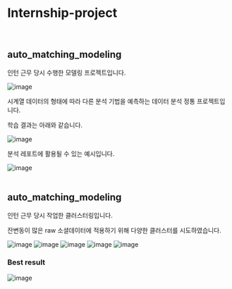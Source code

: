 # Internship-project
<br>

## auto_matching_modeling

인턴 근무 당시 수행한 모델링 프로젝트입니다.

![image](https://user-images.githubusercontent.com/55081331/201048416-8ca485a5-1c75-402b-9b1d-832abbb40bb8.png)

시계열 데이터의 형태에 따라 다른 분석 기법을 예측하는 데이터 분석 정통 프로젝트입니다.

학습 결과는 아래와 같습니다.

![image](https://user-images.githubusercontent.com/55081331/201048506-9b44bfac-a32b-45af-847f-c90441d66ba0.png)

분석 레포트에 활용될 수 있는 예시입니다.

![image](https://user-images.githubusercontent.com/55081331/201048915-d9d99308-b10a-4b2e-9411-186b41b0bf4b.png)
<br><br>


## auto_matching_modeling

인턴 근무 당시 작업한 클러스터링입니다.

잔변동이 많은 raw 소셜데이터에 적용하기 위해 다양한 클러스터를 시도하였습니다.

![image](https://user-images.githubusercontent.com/55081331/201049639-f6b00c3a-408d-475f-8045-de9fe3343064.png)
![image](https://user-images.githubusercontent.com/55081331/201049681-5169be72-c64e-4d67-a68a-85a02ab78694.png)
![image](https://user-images.githubusercontent.com/55081331/201049737-6d804247-1861-42a2-a683-fe2327892142.png)
![image](https://user-images.githubusercontent.com/55081331/201049778-5c1889c1-a5c3-4d1e-8229-2a1b274aefb6.png)
![image](https://user-images.githubusercontent.com/55081331/201049837-91340577-8708-43df-805a-752bc65b7525.png)

### Best result
![image](https://user-images.githubusercontent.com/55081331/201049937-64f79c4d-997f-4bab-b5d8-24256ad270cf.png)
